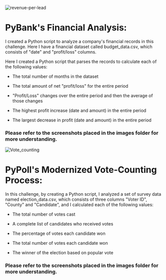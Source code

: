 ![revenue-per-lead](https://github.com/Adykey79/python-challenge/assets/149746353/4bc2b3ed-d980-4635-b4b3-a183cb0d4d1b)


# PyBank's Financial Analysis:

<p>I created a Python script to analyze a company's financial records in this challenge. Here I have a financial dataset called budget_data.csv, which consists of "date" and "profit/loss" columns.</p>

<p>Here I created a Python script that parses the records to calculate each of the following values:</p>

- The total number of months in the dataset

- The total amount of net "profit/loss" for the entire period

- "Profit/Loss" changes over the entire period and then the average of those changes

- The highest profit increase (date and amount) in the entire period

- The largest decrease in profit (date and amount) in the entire period
  
### Please refer to the screenshots placed in the images folder for more understanding.

<p></p>

![Vote_counting](https://github.com/Adykey79/python-challenge/assets/149746353/853998df-4a69-4bea-91e7-fe294674f159)


 # PyPoll's Modernized Vote-Counting Process:
 
In this challenge, by creating a Python script, I analyzed a set of survey data named election_data.csv, which consists of three columns "Voter ID", "County" and "Candidate", and I calculated each of the following values:

- The total number of votes cast

- A complete list of candidates who received votes

- The percentage of votes each candidate won

- The total number of votes each candidate won

- The winner of the election based on popular vote


### Please refer to the screenshots placed in the images folder for more understanding.

